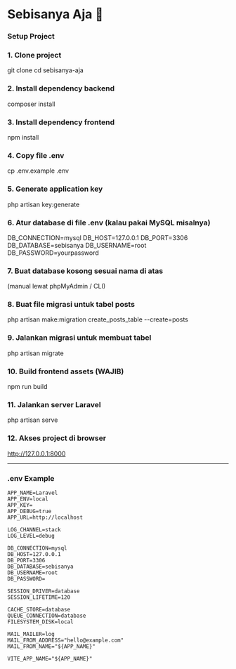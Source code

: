 # Sebisanya Aja 🚀

### Setup Project

### 1. Clone project
git clone <repo-url>
cd sebisanya-aja

### 2. Install dependency backend
composer install

### 3. Install dependency frontend
npm install

### 4. Copy file .env
cp .env.example .env

### 5. Generate application key
php artisan key:generate

### 6. Atur database di file .env (kalau pakai MySQL misalnya)
DB_CONNECTION=mysql
DB_HOST=127.0.0.1
DB_PORT=3306
DB_DATABASE=sebisanya
DB_USERNAME=root
DB_PASSWORD=yourpassword

### 7. Buat database kosong sesuai nama di atas
(manual lewat phpMyAdmin / CLI)

### 8. Buat file migrasi untuk tabel posts
php artisan make:migration create_posts_table --create=posts

### 9. Jalankan migrasi untuk membuat tabel
php artisan migrate

### 10. Build frontend assets (WAJIB)
npm run build

### 11. Jalankan server Laravel
php artisan serve

### 12. Akses project di browser
http://127.0.0.1:8000

---

### .env Example

```env
APP_NAME=Laravel
APP_ENV=local
APP_KEY=
APP_DEBUG=true
APP_URL=http://localhost

LOG_CHANNEL=stack
LOG_LEVEL=debug

DB_CONNECTION=mysql
DB_HOST=127.0.0.1
DB_PORT=3306
DB_DATABASE=sebisanya
DB_USERNAME=root
DB_PASSWORD=

SESSION_DRIVER=database
SESSION_LIFETIME=120

CACHE_STORE=database
QUEUE_CONNECTION=database
FILESYSTEM_DISK=local

MAIL_MAILER=log
MAIL_FROM_ADDRESS="hello@example.com"
MAIL_FROM_NAME="${APP_NAME}"

VITE_APP_NAME="${APP_NAME}"
```
